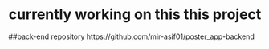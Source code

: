 <h1 align="center">currently working on this this project</h1>
##back-end repository
https://github.com/mir-asif01/poster_app-backend
